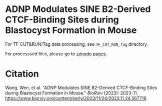 # ADNP Modulates SINE B2-Derived CTCF-Binding Sites during Blastocyst Formation in Mouse

For TF CUT&RUN/Tag data processing, see `TF_CUT_RUN_Tag` directory.

For processsed files, please go to [zenodo pages](https://zenodo.org/records/10518964).


# Citation

Wang, Wen, et al. "ADNP Modulates SINE B2-Derived CTCF-Binding Sites during Blastocyst Formation in Mouse." *BioRxiv* (2023): 2023-11. https://www.biorxiv.org/content/early/2023/11/24/2023.11.24.567719
